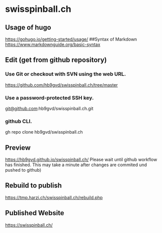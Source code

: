 # swisspinball.ch
## Usage of hugo
https://gohugo.io/getting-started/usage/
##Syntax of Markdown
https://www.markdownguide.org/basic-syntax
## Edit (get from github repository)
### Use Git or checkout with SVN using the web URL. 
https://github.com/hb9gvd/swisspinball.ch/tree/master
### Use a password-protected SSH key. 
git@github.com:hb9gvd/swisspinball.ch.git
### github CLI. 
gh repo clone hb9gvd/swisspinball.ch

## Preview 
https://hb9gvd.github.io/swisspinball.ch/
Please wait until github workflow has finished. This may take a minute after changes are commited und pushed to github)

## Rebuild to publish
https://tmp.harzi.ch/swisspinball.ch/rebuild.php

## Published Website
https://swisspinball.ch/
